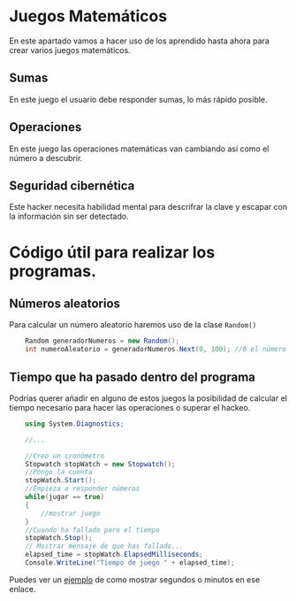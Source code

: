 # Juegos Matemáticos
En este apartado vamos a hacer uso de los aprendido hasta ahora para crear varios juegos matemáticos.
## Sumas
En este juego el usuario debe responder sumas, lo más rápido posible.

## Operaciones
En este juego las operaciones matemáticas van cambiando así como el número a descubrir.

## Seguridad cibernética
Este hacker necesita habilidad mental para descrifrar la clave y escapar con la información sin ser detectado.


# Código útil para realizar los programas.

## Números aleatorios

Para calcular un número aleatorio haremos uso de la clase ```Random()```

```csharp
	Random generadorNumeros = new Random();
	int numeroAleatorio = generadorNumeros.Next(0, 100); //0 el número más pequeño y 100 el más grande
```

## Tiempo que ha pasado dentro del programa

Podrías querer añadir en alguno de estos juegos la posibilidad de calcular el tiempo necesario para hacer las operaciones o superar el hackeo.
```csharp
	using System.Diagnostics;

	//...

	//Creo un cronómetro
	Stopwatch stopWatch = new Stopwatch();
	//Pongo la cuenta
	stopWatch.Start();
	//Empieza a responder números
	while(jugar == true)
	{
		//mostrar juego
	}
	//Cuando ha fallado paro el tiempo
	stopWatch.Stop();
	// Mostrar mensaje de que has fallado...
	elapsed_time = stopWatch.ElapsedMilliseconds;
	Console.WriteLine("Tiempo de juego " + elapsed_time);
```

Puedes ver un [ejemplo](https://docs.microsoft.com/en-us/dotnet/api/system.diagnostics.stopwatch.elapsed?view=netframework-4.8#examples) de como mostrar segundos o minutos en ese enlace.